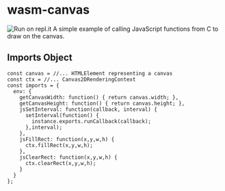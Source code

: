 # wasm-canvas
![Run on repl.it](https://repl.it/github/icositetrachoron-programmer/wasm-canvas)
A simple example of calling JavaScript functions from C to draw on the canvas.

## Imports Object
```
const canvas = //... HTMLElement representing a canvas
const ctx = //... Canvas2DRenderingContext
const imports = {
  env: {
    getCanvasWidth: function() { return canvas.width; },
    getCanvasHeight: function() { return canvas.height; },
    jsSetInterval: function(callback, interval) {
      setInterval(function() {
        instance.exports.runCallback(callback);
      },interval);
    },
    jsFillRect: function(x,y,w,h) {
      ctx.fillRect(x,y,w,h);
    },
    jsClearRect: function(x,y,w,h) {
      ctx.clearRect(x,y,w,h);
    }
  }
};
```

